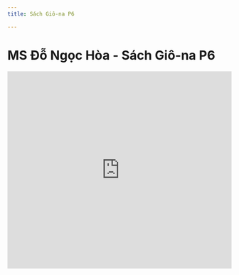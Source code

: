 ```yaml
---
title: Sách Giô-na P6

---
```


# MS Đỗ Ngọc Hòa - Sách Giô-na P6


<iframe width="100%" height="444" src="https://www.youtube.com/embed/nGWl6ivfGIs?si=EpIR__yKXanak4ww" title="YouTube video player" frameborder="0" allow="accelerometer; autoplay; clipboard-write; encrypted-media; gyroscope; picture-in-picture; web-share" allowfullscreen></iframe>
